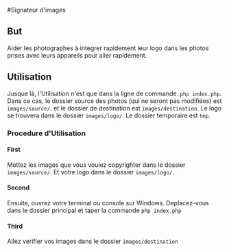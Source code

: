 #Signateur d'images

## But
Aider les photographes à integrer rapidement leur logo dans les photos prises avec leurs appareils pour aller rapidement.

## Utilisation
Jusque là, l'Utilisation n'est que dans la ligne de commande.
```php index.php```.
Dans ce cas, le dossier source des photos (qui ne seront pas modifiées) est ```images/source/```. et le dossier de destination est ```images/destination```. Le logo se trouvera dans le dossier ```images/logo/```.
Le dossier temporaire est ```tmp```.

### Procedure d'Utilisation
#### First
Mettez les images que vous voulez copyrighter dans le dossier ```images/source/```. Et votre logo dans le dossier ```images/logo/```.
#### Second
Ensuite, ouvrez votre terminal ou console sur Windows. Deplacez-vous dans le dossier principal et taper la commande ```php index.php```
#### Third
Allez verifier vos images dans le dossier ```images/destination```
